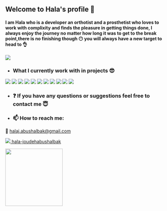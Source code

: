 ## Welcome to Hala's profile :purple_heart:
#### I am Hala who is a developer  an orthotist and  a prosthetist who loves to work with complixity and finds the pleasure in getting things done, I always enjoy the journey no matter how long it was to get to the break point,there is no finishing though :no_mouth: you will always have a new target to head to :ok_hand:

<img src="https://user-images.githubusercontent.com/74038190/215283295-44de9069-d569-4963-ba8f-264443a54c6d.gif" width>

- ### What I currently work with in projects :sunglasses:

<img src="https://img.shields.io/badge/MongoDB-4EA94B?style=for-the-badge&logo=mongodb&logoColor=white">
<img src="https://img.shields.io/badge/PostgreSQL-316192?style=for-the-badge&logo=postgresql&logoColor=white">
<img src="https://img.shields.io/badge/axios-671ddf?&style=for-the-badge&logo=axios&logoColor=white">
<img src="https://img.shields.io/badge/JWT-000000?style=for-the-badge&logo=JSON%20web%20tokens&logoColor=yellow&color=grey">
<img src="	https://img.shields.io/badge/Markdown-000000?style=for-the-badge&logo=markdown&logoColor=yellow&color=black">
<img src="https://img.shields.io/badge/Node%20js-339933?style=for-the-badge&logo=nodedotjs&logoColor=white">
<img src="	https://img.shields.io/badge/Postman-FF6C37?style=for-the-badge&logo=Postman&logoColor=white">
<img src="https://img.shields.io/badge/React-20232A?style=for-the-badge&logo=react&logoColor=61DAFB">
<img src="https://img.shields.io/badge/JavaScript-323330?style=for-the-badge&logo=javascript&logoColor=F7DF1E">
<img src= "https://img.shields.io/badge/Trello-0052CC?style=for-the-badge&logo=trello&logoColor=white">
<img src="https://img.shields.io/badge/Canva-%2300C4CC.svg?&style=for-the-badge&logo=Canva&logoColor=white">







- ###  :question: If you have any questions or suggestions feel free to contact me :innocent:
- ###  📫 How to reach me: 

:email: halaj.abushalbak@gmail.com

<a href="https://www.linkedin.com/in/hala-joudehabushalbak/"><img src="https://img.shields.io/badge/LinkedIn-0077B5?style=for-the-badge&logo=linkedin&logoColor=white" > hala-joudehabushalbak</a>

<img height="180em" src="https://github-readme-stats.vercel.app/api?username=HalaAbuShalbak&show_icons=true&hide_border=false&&count_private=true&include_all_commits=true" />


